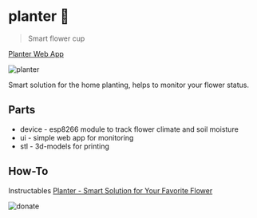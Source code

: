 # planter 🌼

> Smart flower cup

[Planter Web App](https://planter-7c69c.web.app)

![planter](assets/planter-smart-pot.PNG)

Smart solution for the home planting, helps to monitor your flower status.

## Parts

+ device - esp8266 module to track flower climate and soil moisture
+ ui - simple web app for monitoring
+ stl - 3d-models for printing

## How-To
Instructables [Planter - Smart Solution for Your Favorite Flower](https://www.instructables.com/id/Planter-Smart-Solution-for-Your-Favorite-Flower/)

![donate](https://www.paypal.com/cgi-bin/webscr?cmd=_donations&business=8PHJET8K5XF6Q&currency_code=USD)
